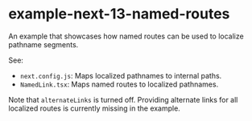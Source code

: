 # example-next-13-named-routes

An example that showcases how named routes can be used to localize pathname segments.

See:
 - `next.config.js`: Maps localized pathnames to internal paths.
 - `NamedLink.tsx`: Maps named routes to localized pathnames.

Note that `alternateLinks` is turned off. Providing alternate links for all localized routes is currently missing in the example.
